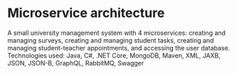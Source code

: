 # Microservice architecture
A small university management system with 4 microservices: creating and managing surveys, creating and managing student tasks, creating and managing student-teacher appointments, and accessing the user database. Technologies used: Java, C#, .NET Core, MongoDB, Maven, XML, JAXB, JSON, JSON-B, GraphQL, RabbitMQ, Swagger
